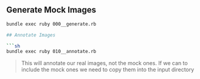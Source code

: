 
## Generate Mock Images
```sh
bundle exec ruby 000__generate.rb

## Annotate Images

```sh
bundle exec ruby 010__annotate.rb
```

> This will annotate our real images, not the mock ones. If we can to include the mock ones we need to copy them into the input directory